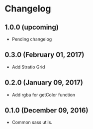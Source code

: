 # Changelog

## 1.0.0 (upcoming)

* Pending changelog

## 0.3.0 (February 01, 2017)

* Add Stratio Grid

## 0.2.0 (January 09, 2017)

* Add rgba for getColor function

## 0.1.0 (December 09, 2016)

* Common sass utils.